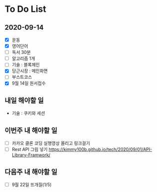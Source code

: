 # To Do List

## 2020-09-14
- [X] 운동
- [X] 영어단어
- [ ] 독서 30분
- [ ] 알고리즘 1개  
- [ ] 기술 : 블록체인
- [X] 당근시장 : 메인화면
- [ ] 부스트코스
- [X] 9월 14일 원서접수

## 내일 해야할 일
- 기술 : 쿠키와 세션

## 이번주 내 해야할 일

- [ ] 카카오 클론 코딩 실행영상 올리고 링크걸기
- [ ] Rest API 그림 넣기 <https://kimmy100b.github.io/tech/2020/09/01/API-Library-Framwork/>

## 다음주 내 해야할 일

- [ ] 9월 22일 뜨개질(1/5)